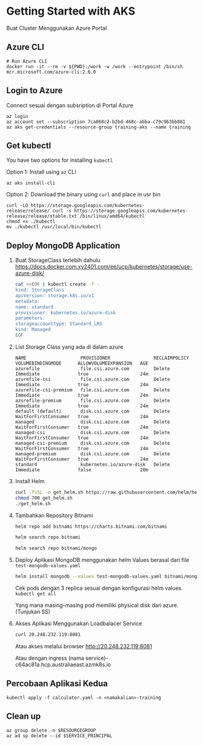 # Getting Started with AKS

Buat Cluster Menggunakan Azure Portal

## Azure CLI

```
# Run Azure CLI
docker run -it --rm -v ${PWD}:/work -w /work --entrypoint /bin/sh mcr.microsoft.com/azure-cli:2.6.0
```

## Login to Azure
Connect sesuai dengan subsription di Portal Azure
```
az login
az account set --subscription 7ca868c2-b2bd-468c-abba-c79c963bb881
az aks get-credentials --resource-group training-aks --name training
```

## Get kubectl

You have two options for installing `kubectl` <br/>

Option 1: Install using `az` CLI

```
az aks install-cli
```

Option 2: Download the binary using `curl` and place in usr bin

```
curl -LO https://storage.googleapis.com/kubernetes-release/release/`curl -s https://storage.googleapis.com/kubernetes-release/release/stable.txt`/bin/linux/amd64/kubectl
chmod +x ./kubectl
mv ./kubectl /usr/local/bin/kubectl
```

## Deploy MongoDB Application

1. Buat StorageClass terlebih dahulu
https://docs.docker.com.xy2401.com/ee/ucp/kubernetes/storage/use-azure-disk/ 
    ```bash
    cat <<EOF | kubectl create -f -
    kind: StorageClass
    apiVersion: storage.k8s.io/v1
    metadata:
    name: standard
    provisioner: kubernetes.io/azure-disk
    parameters:
    storageaccounttype: Standard_LRS
    kind: Managed
    EOF
    ```
2. List Storage Class yang ada di dalam azure
    ```console
    NAME                    PROVISIONER                RECLAIMPOLICY   VOLUMEBINDINGMODE      ALLOWVOLUMEEXPANSION   AGE
    azurefile               file.csi.azure.com         Delete          Immediate              true                   24m
    azurefile-csi           file.csi.azure.com         Delete          Immediate              true                   24m
    azurefile-csi-premium   file.csi.azure.com         Delete          Immediate              true                   24m
    azurefile-premium       file.csi.azure.com         Delete          Immediate              true                   24m
    default (default)       disk.csi.azure.com         Delete          WaitForFirstConsumer   true                   24m
    managed                 disk.csi.azure.com         Delete          WaitForFirstConsumer   true                   24m
    managed-csi             disk.csi.azure.com         Delete          WaitForFirstConsumer   true                   24m
    managed-csi-premium     disk.csi.azure.com         Delete          WaitForFirstConsumer   true                   24m
    managed-premium         disk.csi.azure.com         Delete          WaitForFirstConsumer   true                   24m
    standard                kubernetes.io/azure-disk   Delete          Immediate              false                  20m

    ```
3. Install Helm

    ```bash
    curl -fsSL -o get_helm.sh https://raw.githubusercontent.com/helm/helm/main/scripts/get-helm-3
    chmod 700 get_helm.sh
    ./get_helm.sh
    ```

4. Tambahkan Repository Bitnami

    ```bash
    helm repo add bitnami https://charts.bitnami.com/bitnami
    ```
    ```bash
    helm search repo bitnami
    ```
    ```bash
    helm search repo bitnami/mongo
    ```
5. Deploy Aplikasi MongoDB menggunakan helm
    Values berasal dari file `test-mongodb-values.yaml`
    ```bash
    helm install mongodb --values test-mongodb-values.yaml bitnami/mongodb
    ```
    Cek pods dengan 3 replica sesuai dengan konfigurasi helm values. `kubectl get all`

    Yang mana masing-masing pod memiliki physical disk dari azure. (Tunjukan SS)

6. Akses Aplikasi Menggunakan Loadbalacer Service
    ```bash
    curl 20.248.232.119:8081
    ```
    Atau akses melalui browser http://20.248.232.119:8081

    Atau dengan ingress (nama service)-c64ac81a.hcp.australiaeast.azmk8s.io

## Percobaan Aplikasi Kedua

```
kubectl apply -f calculator.yaml -n <namakalian>-training
```

## Clean up 

```
az group delete -n $RESOURCEGROUP
az ad sp delete --id $SERVICE_PRINCIPAL
```
